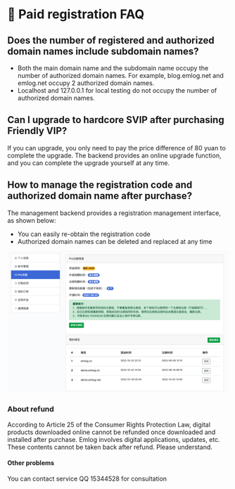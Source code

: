 # &#x1F34A; Paid registration FAQ

## Does the number of registered and authorized domain names include subdomain names?

- Both the main domain name and the subdomain name occupy the number of authorized domain names. For example, blog.emlog.net and emlog.net occupy 2 authorized domain names.
- Localhost and 127.0.0.1 for local testing do not occupy the number of authorized domain names.

## Can I upgrade to hardcore SVIP after purchasing Friendly VIP?

If you can upgrade, you only need to pay the price difference of 80 yuan to complete the upgrade. The backend provides an online upgrade function, and you can complete the upgrade yourself at any time.

## How to manage the registration code and authorized domain name after purchase?

The management backend provides a registration management interface, as shown below:

- You can easily re-obtain the registration code
- Authorized domain names can be deleted and replaced at any time

![](faq-pro-1.png)

### About refund

According to Article 25 of the Consumer Rights Protection Law, digital products downloaded online cannot be refunded once downloaded and installed after purchase. Emlog involves digital applications, updates, etc. These contents cannot be taken back after refund. Please understand.

#### Other problems

You can contact service QQ 15344528 for consultation

